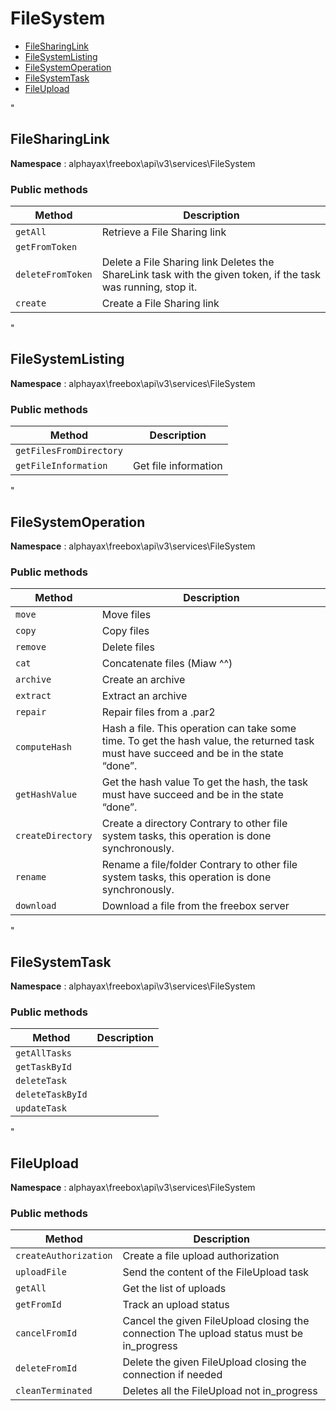 # FileSystem

- [FileSharingLink](#FileSharingLink)
- [FileSystemListing](#FileSystemListing)
- [FileSystemOperation](#FileSystemOperation)
- [FileSystemTask](#FileSystemTask)
- [FileUpload](#FileUpload)


<a name="FileSharingLink"></a>"
## FileSharingLink

**Namespace**  : alphayax\freebox\api\v3\services\FileSystem

### Public methods

| Method | Description |
|---|---|
| `getAll` | Retrieve a File Sharing link | 
| `getFromToken` |  | 
| `deleteFromToken` | Delete a File Sharing link Deletes the ShareLink task with the given token, if the task was running, stop it. | 
| `create` | Create a File Sharing link | 

<a name="FileSystemListing"></a>"
## FileSystemListing

**Namespace**  : alphayax\freebox\api\v3\services\FileSystem

### Public methods

| Method | Description |
|---|---|
| `getFilesFromDirectory` |  | 
| `getFileInformation` | Get file information | 

<a name="FileSystemOperation"></a>"
## FileSystemOperation

**Namespace**  : alphayax\freebox\api\v3\services\FileSystem

### Public methods

| Method | Description |
|---|---|
| `move` | Move files | 
| `copy` | Copy files | 
| `remove` | Delete files | 
| `cat` | Concatenate files (Miaw ^^) | 
| `archive` | Create an archive | 
| `extract` | Extract an archive | 
| `repair` | Repair files from a .par2 | 
| `computeHash` | Hash a file. This operation can take some time. To get the hash value, the returned task must have succeed and be in the state “done”. | 
| `getHashValue` | Get the hash value To get the hash, the task must have succeed and be in the state “done”. | 
| `createDirectory` | Create a directory Contrary to other file system tasks, this operation is done synchronously. | 
| `rename` | Rename a file/folder Contrary to other file system tasks, this operation is done synchronously. | 
| `download` | Download a file from the freebox server | 

<a name="FileSystemTask"></a>"
## FileSystemTask

**Namespace**  : alphayax\freebox\api\v3\services\FileSystem

### Public methods

| Method | Description |
|---|---|
| `getAllTasks` |  | 
| `getTaskById` |  | 
| `deleteTask` |  | 
| `deleteTaskById` |  | 
| `updateTask` |  | 

<a name="FileUpload"></a>"
## FileUpload

**Namespace**  : alphayax\freebox\api\v3\services\FileSystem

### Public methods

| Method | Description |
|---|---|
| `createAuthorization` | Create a file upload authorization | 
| `uploadFile` | Send the content of the FileUpload task | 
| `getAll` | Get the list of uploads | 
| `getFromId` | Track an upload status | 
| `cancelFromId` | Cancel the given FileUpload closing the connection The upload status must be in_progress | 
| `deleteFromId` | Delete the given FileUpload closing the connection if needed | 
| `cleanTerminated` | Deletes all the FileUpload not in_progress | 
